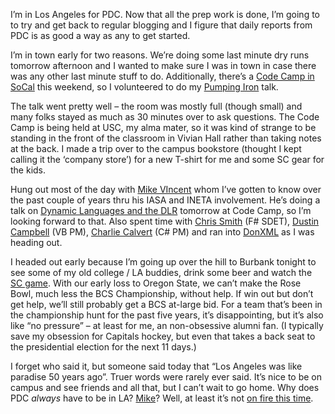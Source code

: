I’m in Los Angeles for PDC. Now that all the prep work is done, I’m
going to to try and get back to regular blogging and I figure that daily
reports from PDC is as good a way as any to get started.

I’m in town early for two reasons. We’re doing some last minute dry runs
tomorrow afternoon and I wanted to make sure I was in town in case there
was any other last minute stuff to do. Additionally, there’s a [Code
Camp in SoCal](http://www.socalcodecamp.com/) this weekend, so I
volunteered to do my [Pumping
Iron](http://www.socalcodecamp.com/session.aspx?sid=96fe471e-e96d-4c82-bfa4-a2f7d4d88387)
talk.

The talk went pretty well – the room was mostly full (though small) and
many folks stayed as much as 30 minutes over to ask questions. The Code
Camp is being held at USC, my alma mater, so it was kind of strange to
be standing in the front of the classroom in Vivian Hall rather than
taking notes at the back. I made a trip over to the campus bookstore
(thought I kept calling it the ‘company store’) for a new T-shirt for me
and some SC gear for the kids.

Hung out most of the day with [Mike
VIncent](http://mvasoftware.com/blogs/mikev_weblog) whom I’ve gotten to
know over the past couple of years thru his IASA and INETA involvement.
He’s doing a talk on [Dynamic Languages and the
DLR](http://www.socalcodecamp.com/session.aspx?sid=2151c611-844d-4918-bf8d-af0563677baa)
tomorrow at Code Camp, so I’m looking forward to that. Also spent time
with [Chris Smith](http://blogs.msdn.com/chrsmith/) (F\# SDET), [Dustin
Campbell](http://diditwith.net/) (VB PM), [Charlie
Calvert](http://blogs.msdn.com/charlie/) (C\# PM) and ran into
[DonXML](http://donxml.com/) as I was heading out.

I headed out early because I’m going up over the hill to Burbank tonight
to see some of my old college / LA buddies, drink some beer and watch
the [SC game](http://sports.espn.go.com/ncf/preview?gameId=282990012).
With our early loss to Oregon State, we can’t make the Rose Bowl, much
less the BCS Championship, without help. If win out but don’t get help,
we’ll still probably get a BCS at-large bid. For a team that’s been in
the championship hunt for the past five years, it’s disappointing, but
it’s also like “no pressure” – at least for me, an non-obsessive alumni
fan. (I typically save my obsession for Capitals hockey, but even that
takes a back seat to the presidential election for the next 11 days.)

I forget who said it, but someone said today that “Los Angeles was like
paradise 50 years ago”. Truer words were rarely ever said. It’s nice to
be on campus and see friends and all that, but I can’t wait to go home.
Why does PDC *always* have to be in LA?
[Mike](http://blogs.msdn.com/mswanson/)? Well, at least it’s not [on
fire this
time](http://devhawk.net/2003/10/26/Stuck+SEATACLike+Everyone+Else.aspx).
